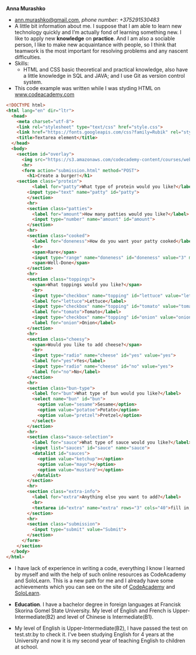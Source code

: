 __Anna Murashko__
* ann.murashko@gmail.com, _phone number: +375291530483_
* A little bit information about me. I suppose that I am able to learn new technology quickly and I’m actually fond of learning something new. I like to apply new __knowledge__ on __practice__. And I am also a sociable person, I like to make new acquaintance with people, so I think that teamwork is the most important for resolving problems and any nascent difficulties.
* Skills: 
  - HTML and CSS basic theoretical and practical knowledge, also have a little knowledge in SQL and JAVA; and I use Git as version control system.
* This code example was written while I was styding HTML on www.codeacademy.com 

```html
<!DOCTYPE html>
<html lang="en" dir="ltr">
  <head>
    <meta charset="utf-8">
    <link rel="stylesheet" type="text/css" href="style.css">
    <link href="https://fonts.googleapis.com/css?family=Rubik" rel="stylesheet">
    <title>Textarea element</title>
  </head>
  <body>
    <section id="overlay">
      <img src="https://s3.amazonaws.com/codecademy-content/courses/web-101/unit-6/htmlcss1-img_burger-logo.svg" alt="Davie's Burgers Logo" id="logo">
      <hr>
      <form action="submission.html" method="POST">
        <h1>Create a burger!</h1>
	<section class="protein">
          <label for="patty">What type of protein would you like?</label>
    	<input type="text" name="patty" id="patty">
        </section>
        <hr>
        <section class="patties">
          <label for="amount">How many patties would you like?</label>
          <input type="number" name="amount" id="amount">
        </section>
        <hr>
        <section class="cooked">
          <label for="doneness">How do you want your patty cooked</label>
          <br>
          <span>Rare</span>
          <input type="range" name="doneness" id="doneness" value="3" min="1" max="5">
          <span>Well-Done</span>
        </section>
        <hr>
        <section class="toppings">
          <span>What toppings would you like?</span>
          <br>
          <input type="checkbox" name="topping" id="lettuce" value="lettuce">
          <label for="lettuce">Lettuce</label>
          <input type="checkbox" name="topping" id="tomato" value="tomato">
          <label for="tomato">Tomato</label>
          <input type="checkbox" name="topping" id="onion" value="onion">
          <label for="onion">Onion</label>
        </section>
        <hr>
        <section class="cheesy">
          <span>Would you like to add cheese?</span>
          <br>
          <input type="radio" name="cheese" id="yes" value="yes">
          <label for="yes">Yes</label>
          <input type="radio" name="cheese" id="no" value="yes">
          <label for="no">No</label>
        </section>
        <hr>
        <section class="bun-type">
          <label for="bun">What type of bun would you like?</label>
          <select name="bun" id="bun">
            <option value="sesame">Sesame</option>
            <option value="potatoe">Potato</option>
            <option value="pretzel">Pretzel</option>
          </select>
        </section>
        <hr>
        <section class="sauce-selection">
          <label for="sauce">What type of sauce would you like?</label>
          <input list="sauces" id="sauce" name="sauce">
          <datalist id="sauces">
            <option value="ketchup"></option>
            <option value="mayo"></option>
            <option value="mustard"></option>
          </datalist>
        </section>
        <hr>
        <section class="extra-info">
          <label for="extra">Anything else you want to add?</label>
          <br>
          <textarea id="extra" name="extra" rows="3" cols="40">fill in, dude</textarea>
        </section>
        <hr>
        <section class="submission">
          <input type="submit" value="Submit">
        </section>
      </form>
    </section>
  </body>
</html>
```

* I have lack of experience in writing a code, everything I know I learned by myself and with the help of such online resources as CodeAcademy and SoloLearn. This is a new path for me and I already have some achievements which you can see on the site of [CodeAcademy](https://www.codeacademy.com/users/minalanim/achievements) and [SoloLearn](https://www.sololearn.com/Profile/1548862). 

* __Education__. I have a bachelor degree in foreign languages at Francisk Skorina Gomel State University. My level of English and French is Upper-Intermediate(B2) and level of Chinese is Intermediate(B1).
* My level of English is Upper-Intermediate(B2), I have passed the test on test.str.by to check it. I've been studying English for 4 years at the University and now it is my second year of teaching English to children at school.
